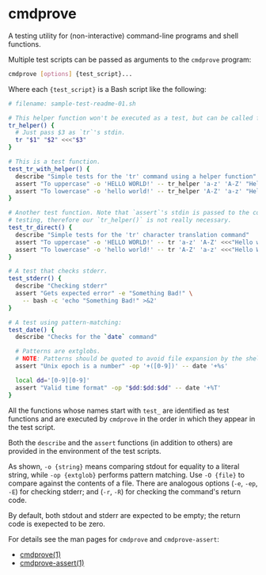 cmdprove
========

A testing utility for (non-interactive) command-line programs and shell functions.

Multiple test scripts can be passed as arguments to the `cmdprove` program:

  ```bash
  cmdprove [options] {test_script}...
  ```

Where each `{test_script}` is a Bash script like the following:

  ```bash
  # filename: sample-test-readme-01.sh

  # This helper function won't be executed as a test, but can be called from tests.
  tr_helper() {
    # Just pass $3 as `tr`'s stdin.
    tr "$1" "$2" <<<"$3"
  }

  # This is a test function.
  test_tr_with_helper() {
    describe "Simple tests for the 'tr' command using a helper function"
    assert "To uppercase" -o 'HELLO WORLD!' -- tr_helper 'a-z' 'A-Z' "Hello world!"
    assert "To lowercase" -o 'hello world!' -- tr_helper 'A-Z' 'a-z' "Hello World!"
  }

  # Another test function. Note that `assert`'s stdin is passed to the command under
  # testing, therefore our `tr_helper()` is not really necessary.
  test_tr_direct() {
    describe "Simple tests for the 'tr' character translation command"
    assert "To uppercase" -o 'HELLO WORLD!' -- tr 'a-z' 'A-Z' <<<"Hello world!"
    assert "To lowercase" -o 'hello world!' -- tr 'A-Z' 'a-z' <<<"Hello World!"
  }

  # A test that checks stderr.
  test_stderr() {
    describe "Checking stderr"
    assert "Gets expected error" -e "Something Bad!" \
      -- bash -c 'echo "Something Bad!" >&2'
  }

  # A test using pattern-matching:
  test_date() {
    describe "Checks for the `date` command"

    # Patterns are extglobs.
    # NOTE: Patterns should be quoted to avoid file expansion by the shell:
    assert "Unix epoch is a number" -op '+([0-9])' -- date '+%s'

    local dd='[0-9][0-9]'
    assert "Valid time format" -op "$dd:$dd:$dd" -- date '+%T'
  }
  ```

All the functions whose names start with `test_` are identified as test functions and
are executed by `cmdprove` in the order in which they appear in the test script.

Both the `describe` and the `assert` functions (in addition to others) are provided in
the environment of the test scripts.

As shown, `-o {string}` means comparing stdout for equality to a literal string, while
`-op {extglob}` performs pattern matching.  Use `-O {file}` to compare against the
contents of a file.  There are analogous options (`-e`, `-ep`, `-E`) for checking stderr;
and (`-r`, `-R`) for checking the command's return code.

By default, both stdout and stderr are expected to be empty; the return code is exepected
to be zero.


For details see the man pages for `cmdprove` and `cmdprove-assert`:

- [cmdprove(1)](doc/cmdprove.md)
- [cmdprove-assert(1)](doc/cmdprove-assert.md)

